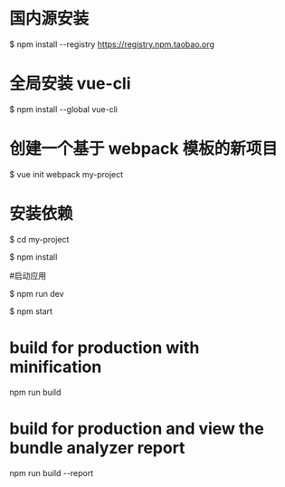 # 国内源安装

$ npm install --registry https://registry.npm.taobao.org


# 全局安装 vue-cli

$ npm install --global vue-cli

# 创建一个基于 webpack 模板的新项目

$ vue init webpack my-project

# 安装依赖

$ cd my-project

$ npm install

#启动应用

$ npm run dev

$ npm start

# build for production with minification

npm run build

# build for production and view the bundle analyzer report

npm run build --report
